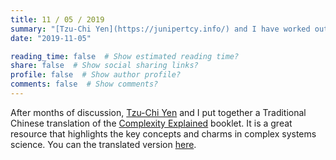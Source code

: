 ```yaml
---
title: 11 / 05 / 2019
summary: "[Tzu-Chi Yen](https://junipertcy.info/) and I have worked out a Traditional Chinese version of the [Complexity Explained](https://complexityexplained.github.io/) booklet."
date: "2019-11-05"

reading_time: false  # Show estimated reading time?
share: false  # Show social sharing links?
profile: false  # Show author profile?
comments: false  # Show comments?
---
```


After months of discussion, [Tzu-Chi Yen](https://junipertcy.info/) and I put together a Traditional Chinese translation of the [Complexity Explained](https://complexityexplained.github.io/) booklet.
It is a great resource that highlights the key concepts and charms in complex systems science.
You can the translated version [here](https://complexityexplained.github.io/ComplexityExplained[Chinese].pdf).
